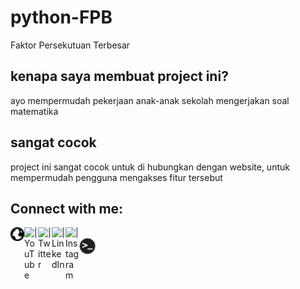 # python-FPB
Faktor Persekutuan Terbesar

## kenapa saya membuat project ini?

ayo mempermudah pekerjaan anak-anak sekolah mengerjakan soal matematika


## sangat cocok

project ini sangat cocok untuk di hubungkan dengan website, untuk mempermudah pengguna mengakses fitur tersebut

## Connect with me:
[<img align="left" alt="" width="22px" src="https://raw.githubusercontent.com/iconic/open-iconic/master/svg/globe.svg" />][website]
[<img align="left" alt=" | YouTube" width="22px" src="https://cdn.jsdelivr.net/npm/simple-icons@v3/icons/youtube.svg" />][youtube]
[<img align="left" alt=" | Twitter" width="22px" src="https://cdn.jsdelivr.net/npm/simple-icons@v3/icons/twitter.svg" />][twitter]
[<img align="left" alt=" | LinkedIn" width="22px" src="https://cdn.jsdelivr.net/npm/simple-icons@v3/icons/linkedin.svg" />][linkedin]
[<img align="left" alt=" | Instagram" width="22px" src="https://cdn.jsdelivr.net/npm/simple-icons@v3/icons/instagram.svg" />][instagram]

<br/>

<img align="left" alt="Terminal" width="26px" src="https://raw.githubusercontent.com/github/explore/80688e429a7d4ef2fca1e82350fe8e3517d3494d/topics/terminal/terminal.png" />


[website]: http://batumz.herokuapp.com/wiki/
[twitter]: https://twitter.com/PalaceDraw
[youtube]: https://www.youtube.com/channel/UCpO9oR9AuMOcvnCwZLKPZHA/videos
[instagram]: https://www.instagram.com/drawpalace123/
[linkedin]: https://www.linkedin.com/in/alif-angga-29b5bb1b2/

